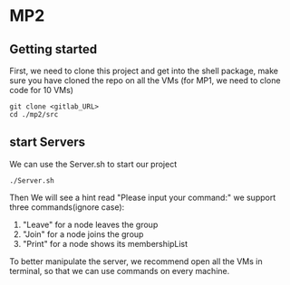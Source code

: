 # MP2



## Getting started
First, we need to clone this project and get into the shell package, 
make sure you have cloned the repo on all the VMs (for MP1, we need to clone code for 10 VMs)
```
git clone <gitlab_URL>
cd ./mp2/src
```
## start Servers
We can use the Server.sh to start our project
```
./Server.sh
```
Then We will see a hint read "Please input your command:"
we support three commands(ignore case):
1. "Leave" for a node leaves the group
2. "Join" for a node joins the group
3. "Print" for a node shows its membershipList

To better manipulate the server, we recommend open all the VMs in terminal, so that we can use commands on every machine.
